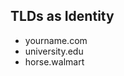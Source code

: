 <h2>TLDs as Identity</h2>

* yourname.com <!-- .element: class="fragment" -->
* university.edu <!-- .element: class="fragment" -->
* horse.walmart <!-- .element: class="fragment" -->
